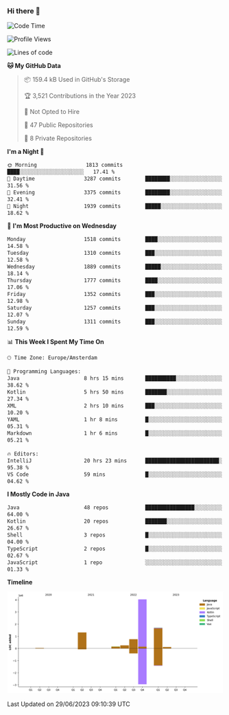 ### Hi there 👋


<!--START_SECTION:waka-->
![Code Time](http://img.shields.io/badge/Code%20Time-3%2C283%20hrs%2048%20mins-blue)

![Profile Views](http://img.shields.io/badge/Profile%20Views-109-blue)

![Lines of code](https://img.shields.io/badge/From%20Hello%20World%20I%27ve%20Written-8.3%20million%20lines%20of%20code-blue)

**🐱 My GitHub Data** 

> 📦 159.4 kB Used in GitHub's Storage 
 > 
> 🏆 3,521 Contributions in the Year 2023
 > 
> 🚫 Not Opted to Hire
 > 
> 📜 47 Public Repositories 
 > 
> 🔑 8 Private Repositories 
 > 
**I'm a Night 🦉** 

```text
🌞 Morning                1813 commits        ████░░░░░░░░░░░░░░░░░░░░░   17.41 % 
🌆 Daytime                3287 commits        ████████░░░░░░░░░░░░░░░░░   31.56 % 
🌃 Evening                3375 commits        ████████░░░░░░░░░░░░░░░░░   32.41 % 
🌙 Night                  1939 commits        █████░░░░░░░░░░░░░░░░░░░░   18.62 % 
```
📅 **I'm Most Productive on Wednesday** 

```text
Monday                   1518 commits        ████░░░░░░░░░░░░░░░░░░░░░   14.58 % 
Tuesday                  1310 commits        ███░░░░░░░░░░░░░░░░░░░░░░   12.58 % 
Wednesday                1889 commits        █████░░░░░░░░░░░░░░░░░░░░   18.14 % 
Thursday                 1777 commits        ████░░░░░░░░░░░░░░░░░░░░░   17.06 % 
Friday                   1352 commits        ███░░░░░░░░░░░░░░░░░░░░░░   12.98 % 
Saturday                 1257 commits        ███░░░░░░░░░░░░░░░░░░░░░░   12.07 % 
Sunday                   1311 commits        ███░░░░░░░░░░░░░░░░░░░░░░   12.59 % 
```


📊 **This Week I Spent My Time On** 

```text
🕑︎ Time Zone: Europe/Amsterdam

💬 Programming Languages: 
Java                     8 hrs 15 mins       ██████████░░░░░░░░░░░░░░░   38.62 % 
Kotlin                   5 hrs 50 mins       ███████░░░░░░░░░░░░░░░░░░   27.34 % 
XML                      2 hrs 10 mins       ███░░░░░░░░░░░░░░░░░░░░░░   10.20 % 
YAML                     1 hr 8 mins         █░░░░░░░░░░░░░░░░░░░░░░░░   05.31 % 
Markdown                 1 hr 6 mins         █░░░░░░░░░░░░░░░░░░░░░░░░   05.21 % 

🔥 Editors: 
IntelliJ                 20 hrs 23 mins      ████████████████████████░   95.38 % 
VS Code                  59 mins             █░░░░░░░░░░░░░░░░░░░░░░░░   04.62 % 
```

**I Mostly Code in Java** 

```text
Java                     48 repos            ████████████████░░░░░░░░░   64.00 % 
Kotlin                   20 repos            ███████░░░░░░░░░░░░░░░░░░   26.67 % 
Shell                    3 repos             █░░░░░░░░░░░░░░░░░░░░░░░░   04.00 % 
TypeScript               2 repos             █░░░░░░░░░░░░░░░░░░░░░░░░   02.67 % 
JavaScript               1 repo              ░░░░░░░░░░░░░░░░░░░░░░░░░   01.33 % 
```



**Timeline**

![Lines of Code chart](https://raw.githubusercontent.com/powercasgamer/powercasgamer/master/assets/bar_graph.png)


 Last Updated on 29/06/2023 09:10:39 UTC
<!--END_SECTION:waka-->
